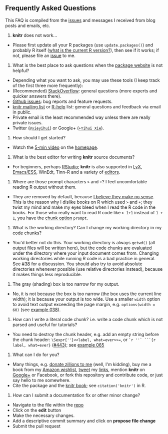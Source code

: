 ## Frequently Asked Questions

This FAQ is compiled from the [issues](https://github.com/yihui/knitr/issues) and messages I received from blog posts and emails, etc.

1. **knitr** does not work...
  - Please first update all your R packages (use `update.packages()`) and probably R itself ([what is the current R version?](http://cran.r-project.org/)), then see if it works; if not, please file an [issue](https://github.com/yihui/knitr/issues) to me.
1. What is the best place to ask questions when the [package website](http://yihui.name/knitr) is not helpful?
  - Depending what you want to ask, you may use these tools (I keep track of the first three more frequently):
  - (Recommended) [StackOverflow](http://stackoverflow.com/questions/tagged/knitr): general questions (more experts and quicker answers there).
  - [Github issues](https://github.com/yihui/knitr/issues): bug reports and feature requests.
  - [knitr mailing list](https://groups.google.com/group/knitr) or [R-help](http://www.r-project.org/mail.html) list: general questions and feedback via email in public.
  - Private email is the least recommended way unless there are really private issues.
  - Twitter ([`@xieyihui`](http://twitter.com/xieyihui)) or Google+ ([`+Yihui Xie`](https://plus.google.com/u/0/109653178371807724268/posts)).
1. How should I get started?
  - Watch the [5-min video](http://www.screenr.com/qcv8) on the [homepage](http://yihui.name/knitr).
1. What is the best editor for writing **knitr** source documents?
  - For beginners, perhaps [RStudio](http://www.rstudio.com/ide/); **knitr** is also supported in [LyX](http://yihui.name/knitr/demo/lyx/), [Emacs/ESS](http://ess.r-project.org/), WinEdt, Tinn-R and a variety of [editors](http://yihui.name/knitr/demo/editors/).
1. Where are those prompt characters `>` and `+`? I feel uncomfortable reading R output without them.
  - They are removed by default, because [I believe they make no sense](http://yihui.name/en/2013/01/code-pollution-with-command-prompts/). This is the reason why I dislike books on R which used `>` and `+`; they twist my mind and make my eyes bleed when I read the R code in the books. For those who really want to read R code like `> 1+1` instead of `1 + 1`, you have the [chunk option](http://yihui.name/knitr/options) `prompt`.
1. What is the working directory? Can I change my working directory in my code chunks?
  - You'd better not do this. Your working directory is always `getwd()` (all output files will be written here), but the code chunks are evaluated under the directory where your input document comes from. Changing working directories while running R code is a bad practice in general. See [#38](https://github.com/yihui/knitr/issues/38) for a discussion. You should also try to avoid absolute directories whenever possible (use relative directories instead), because it makes things less reproducible.
1. The gray (shading) box is too narrow for my output.
  - No, it is not because the box is too narrow (the box uses the current line width); it is because your output is too wide. Use a smaller `width` option to avoid text output exceeding the page margin, e.g. `options(width = 60)` (see [example 038](https://github.com/yihui/knitr-examples/blob/master/038-output-width.Rnw)).
1. How can I write a literal code chunk? i.e. write a code chunk which is not parsed and useful for tutorials?
  - You need to destroy the chunk header, e.g. add an empty string before the chunk header: `\Sexpr{''}<<label, what=ever>>=`, or ```` `r ''` ```{r label, what=ever} ```` ([#443](https://github.com/yihui/knitr/issues/443)); see [example 065](https://github.com/yihui/knitr-examples)
1. What can I do for you?
  - Many things, e.g. [donate zillions to me](https://www.paypal.com/cgi-bin/webscr?cmd=_donations&business=ZRJDEBSEJEUJY&lc=US&item_name=Donate%20to%20Yihui%20Xie&currency_code=USD&bn=PP%2dDonationsBF%3abtn_donateCC_LG%2egif%3aNonHosted) (well, I'm kidding), buy me a book from my [Amazon wishlist](http://amzn.com/w/2S7M0GLEC32SB), [tweet](https://twitter.com/xieyihui) my [links](http://yihui.name/knitr), mention **knitr** on [Google+](https://plus.google.com/u/0/109653178371807724268/posts) or Facebook, or fork this repository and contribute code, or just say hello to me somewhere.
  - Cite the package and the [knitr book](http://www.crcpress.com/product/isbn/9781482203530); see `citation('knitr')` in R.
1. How can I submit a documentation fix or other minor change?
  - Navigate to the file within the [repo](https://github.com/yihui/knitr)
  - Click on the **edit** button
  - Make the necessary changes.
  - Add a descriptive commit summary and click on **propose file change**
  - Submit the pull request
